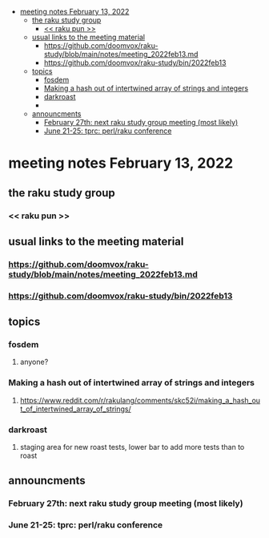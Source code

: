 - [meeting notes February 13, 2022](#org037e0bb)
  - [the raku study group](#org28d2fd1)
    - [<< raku pun >>](#org918b7cd)
  - [usual links to the meeting material](#orgd36551d)
    - [<https://github.com/doomvox/raku-study/blob/main/notes/meeting_2022feb13.md>](#org4f95fd7)
    - [<https://github.com/doomvox/raku-study/bin/2022feb13>](#orgf25db64)
  - [topics](#org44aff63)
    - [fosdem](#org9bf4b24)
    - [Making a hash out of intertwined array of strings and integers](#org1518908)
    - [darkroast](#orgeae2225)
    - [](#org47e2d5a)
  - [announcments](#orga3fd068)
    - [February 27th: next raku study group meeting (most likely)](#org8dd452b)
    - [June 21-25: tprc: perl/raku conference](#orgca41c36)


<a id="org037e0bb"></a>

# meeting notes February 13, 2022


<a id="org28d2fd1"></a>

## the raku study group


<a id="org918b7cd"></a>

### << raku pun >>


<a id="orgd36551d"></a>

## usual links to the meeting material


<a id="org4f95fd7"></a>

### <https://github.com/doomvox/raku-study/blob/main/notes/meeting_2022feb13.md>


<a id="orgf25db64"></a>

### <https://github.com/doomvox/raku-study/bin/2022feb13>


<a id="org44aff63"></a>

## topics


<a id="org9bf4b24"></a>

### fosdem

1.  anyone?


<a id="org1518908"></a>

### Making a hash out of intertwined array of strings and integers

1.  <https://www.reddit.com/r/rakulang/comments/skc52i/making_a_hash_out_of_intertwined_array_of_strings/>


<a id="orgeae2225"></a>

### darkroast

1.  staging area for new roast tests, lower bar to add more tests than to roast


<a id="org47e2d5a"></a>

### 


<a id="orga3fd068"></a>

## announcments


<a id="org8dd452b"></a>

### February 27th: next raku study group meeting (most likely)


<a id="orgca41c36"></a>

### June 21-25: tprc: perl/raku conference
